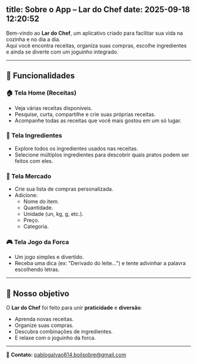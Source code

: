 title: Sobre o App – Lar do Chef
date: 2025-09-18 12:20:52
---
Bem-vindo ao **Lar do Chef**, um aplicativo criado para facilitar sua vida na cozinha e no dia a dia.  
Aqui você encontra receitas, organiza suas compras, escolhe ingredientes e ainda se diverte com um joguinho integrado.  

---

## 📖 Funcionalidades

### 🏠 Tela Home (Receitas)
- Veja várias receitas disponíveis.  
- Pesquise, curta, compartilhe e crie suas próprias receitas.  
- Acompanhe todas as receitas que você mais gostou em um só lugar.  

### 🥦 Tela Ingredientes
- Explore todos os ingredientes usados nas receitas.  
- Selecione múltiplos ingredientes para descobrir quais pratos podem ser feitos com eles.  

### 🛒 Tela Mercado
- Crie sua lista de compras personalizada.  
- Adicione:
  - Nome do item.  
  - Quantidade.  
  - Unidade (un, kg, g, etc.).  
  - Preço.  
  - Categoria.  

### 🎮 Tela Jogo da Forca
- Um jogo simples e divertido.  
- Receba uma dica (ex: "Derivado do leite...") e tente adivinhar a palavra escolhendo letras.  

---

## 🌟 Nosso objetivo
O **Lar do Chef** foi feito para unir **praticidade** e **diversão**:  
- Aprenda novas receitas.  
- Organize suas compras.  
- Descubra combinações de ingredientes.  
- E relaxe com o joguinho da forca.  

---

📧 **Contato:** [pablogalvao614.boilsobre@gmail.com](mailto:pablogalvao614.boilsobre@gmail.com)
